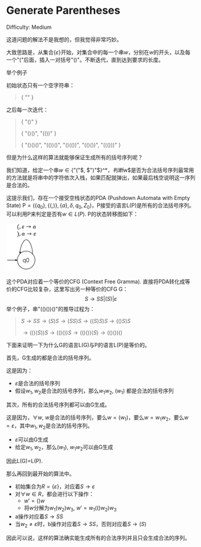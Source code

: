 # Generate Parentheses

Difficulty: Medium

这道问题的解法不是我想的，但我觉得非常巧妙。

大致思路是，从集合$\{\varepsilon\}$开始，对集合中的每一个串$w$，分别在$w$的开头，以及每一个"("后面，插入一对括号"()"。不断迭代，直到达到要求的长度。

举个例子

初始状态只有一个空字符串：

> { "" }

之后每一次迭代：

> { "()" }
>
> { "()()", "(())" }
>
> { "()()()", "(())()", "()(())", "(()())", "((()))" }

但是为什么这样的算法就能够保证生成所有的括号序列呢？

我们知道，给定一个串$w\in \{$"("$, $")"$\}^*$，判断$w$是否为合法括号序列最常用的方法就是将串中的字符依次入栈，如果匹配就弹出，如果最后栈空说明这一序列是合法的。

这提示我们，存在一个接受空栈状态的PDA (Pushdown Automata with Empty State) P$=(\{q_0\}, \{(, )\}, \{a\}, \delta, q_0, Z_0)$，P接受的语言L(P)是所有的合法括号序列。可以利用P来判定是否有$w\in L(P)$. P的状态转移图如下：

![](images\22-pda.png)

这个PDA对应着一个等价的CFG (Context Free Gramma). 直接将PDA转化成等价的CFG比较复杂，这里写出另一种等价的CFG G：
$$
S\rightarrow SS | (S) | \varepsilon
$$
举个例子，串"(()())()"的推导过程为：

> $S\rightarrow SS\rightarrow (S)S \rightarrow (SS)S\rightarrow ((S)S)S\rightarrow (()S)S$
>
> $\rightarrow (()(S))S \rightarrow (()())S\rightarrow (()())(S)\rightarrow (()())()​$

下面来证明一下为什么G的语言L(G)与P的语言L(P)是等价的。

首先，G生成的都是合法的括号序列。

这是因为：

* $\varepsilon$是合法的括号序列
* 假设$w_1, w_2$是合法的括号序列，那么$w_1w_2$, $(w_1)$ 都是合法的括号序列

其次，所有的合法括号序列都可以由G生成。

这是因为，$\forall w$, $w$是合法的括号序列，要么$w=(w_1)$，要么$w=w_1w_2$，要么$w=\varepsilon$，其中$w_1, w_2$是合法的括号序列。

* $\varepsilon$可以由G生成
* 给定$w_1, w_2$，那么$(w_1)$, $w_1w_2$可以由G生成

因此L(G)$=$L(P).

那么再回到最开始的算法中。

* 初始集合为$R =\{ \varepsilon\}$，对应着$S\rightarrow\varepsilon$
* 对$\forall w \in R$，都会进行以下操作：
  * $w' = ()w$
  * 将$w$分解为$w_1(w_2)w_3$, $w'=w_1(()w_2)w_3$
* a操作对应着$S\rightarrow SS$
* 当$w_2\neq\varepsilon$时，b操作对应着$S\rightarrow SS$，否则对应着$S\rightarrow(S)$

因此可以说，这样的算法确实能生成所有的合法序列并且只会生成合法的序列。